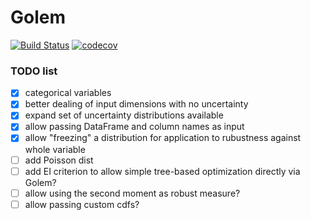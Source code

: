 # Golem
[![Build Status](https://travis-ci.com/matteoaldeghi/golem.svg?token=bMWWqBdm3xytautMLsPK&branch=master)](https://travis-ci.com/matteoaldeghi/golem)
[![codecov](https://codecov.io/gh/matteoaldeghi/golem/branch/master/graph/badge.svg?token=JJOHSUa4zX)](https://codecov.io/gh/matteoaldeghi/golem)


### TODO list
- [x] categorical variables
- [x] better dealing of input dimensions with no uncertainty
- [x] expand set of uncertainty distributions available
- [x] allow passing DataFrame and column names as input
- [x] allow "freezing" a distribution for application to rubustness against whole variable
- [ ] add Poisson dist
- [ ] add EI criterion to allow simple tree-based optimization directly via Golem?
- [ ] allow using the second moment as robust measure?
- [ ] allow passing custom cdfs?
